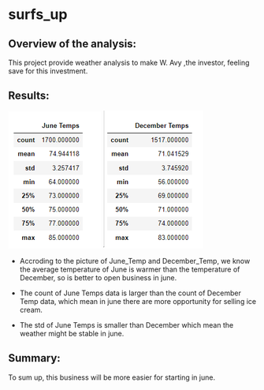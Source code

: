 # surfs_up
## Overview of the analysis:
This project provide weather analysis to make W. Avy ,the investor, feeling save for this investment.

## Results:
![June_Temp](Resources/June.png)
![December_Temp](Resources/December.png)

* Accroding to the picture of June_Temp and December_Temp, we know the average temperature of June is warmer than the temperature of December, so is better to open business in june.

* The count of June Temps data is larger than the count of December Temp data, which mean in june there are more opportunity for selling ice cream.

* The std of June Temps is smaller than December which mean the weather might be stable in june.

## Summary:
To sum up, this business will be more easier for starting in june.